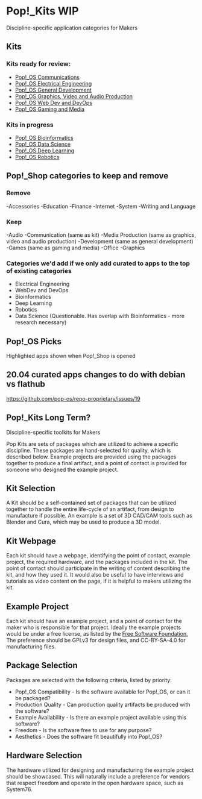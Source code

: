 # Pop!\_Kits WIP

Discipline-specific application categories for Makers

## Kits

### Kits ready for review:


- [Pop!\_OS Communications](kits/communications.md)
- [Pop!\_OS Electrical Engineering](kits/electrical_engineering.md)
- [Pop!\_OS General Development](kits/general_development.md)
- [Pop!\_OS Graphics, Video and Audio Production](kits/graphics_and_video_production.md)
- [Pop!\_OS Web Dev and DevOps](kits/web_development.md)
- [Pop!\_OS Gaming and Media](kits/gaming_and_media.md)

### Kits in  progress

- [Pop!\_OS Bioinformatics](kits/bioinformatics.md)
- [Pop!\_OS Data Science](kits/data_science.md)
- [Pop!\_OS Deep Learning](kits/deep_learning.md)
- [Pop!\_OS Robotics](kits/robotics.md)

## Pop!\_Shop categories to keep and remove

### Remove

-Accessories
-Education
-Finance
-Internet
-System
-Writing and Language

### Keep

-Audio
-Communication (same as kit)
-Media Production (same as graphics, video and audio production)
-Development (same as general development)
-Games (same as gaming and media)
-Office
-Graphics

### Categories we'd add if we only add curated to apps to the top of existing categories

- Electrical Engineering
- WebDev and DevOps
- Bioinformatics
- Deep Learning
- Robotics
- Data Science (Questionable. Has overlap with Bioinformatics - more research necessary)


## Pop!\_OS Picks

Highlighted apps shown when Pop!\_Shop is opened



## 20.04 curated apps changes to do with debian vs flathub

https://github.com/pop-os/repo-proprietary/issues/19


## Pop!\_Kits Long Term?

Discipline-specific toolkits for Makers

Pop Kits are sets of packages which are utilized to achieve a specific discipline. These packages are hand-selected for quality, which is described below. Example projects are provided using the packages together to produce a final artifact, and a point of contact is provided for someone who designed the example project.

## Kit Selection

A Kit should be a self-contained set of packages that can be utilized together
to handle the entire life-cycle of an artifact, from design to manufacture if
possible. An example is a set of 3D CAD/CAM tools such as Blender and Cura,
which may be used to produce a 3D model.

## Kit Webpage

Each kit should have a webpage, identifying the point of contact, example
project, the required hardware, and the packages included in the kit. The point
of contact should participate in the writing of content describing the kit, and
how they used it. It would also be useful to have interviews and tutorials as
video content on the page, if it is helpful to makers utilizing the kit.

## Example Project

Each kit should have an example project, and a point of contact for the maker
who is responsible for that project. Ideally the example projects would be under
a free license, as listed by the [Free Software Foundation.](https://www.gnu.org/licenses/license-list.en.html)
The preference should be GPLv3 for design files, and CC-BY-SA-4.0 for
manufacturing files.

## Package Selection

Packages are selected with the following criteria, listed by priority:

- Pop!\_OS Compatibility - Is the software available for Pop!\_OS, or can it be packaged?
- Production Quality - Can production quality artifacts be produced with the software?
- Example Availability - Is there an example project available using this software?
- Freedom - Is the software free to use for any purpose?
- Aesthetics - Does the software fit beautifully into Pop!\_OS?

## Hardware Selection

The hardware utilized for designing and manufacturing the example project should
be showcased. This will naturally include a preference for vendors that respect
freedom and operate in the open hardware space, such as System76.
